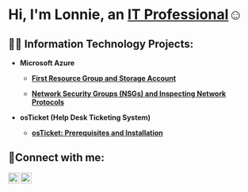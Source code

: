 <h1>Hi, I'm Lonnie, an <a href=https://www.linkedin.com/in/lonnie-shanks-b511574b/>IT Professional</a>☺</h1>

<h2>👨‍💻 Information Technology Projects:</h2>

- <b>Microsoft Azure<b>
  
  - [First Resource Group and Storage Account](https://github.com/lwshanks/First-Resourse)
  
  - [Network Security Groups (NSGs) and Inspecting Network Protocols](https://github.com/lwshanks/azure-network-protocols/blob/main/README.md)
  
  
 
- <b>osTicket (Help Desk Ticketing System)<b> 
  
  - [osTicket: Prerequisites and Installation](https://github.com/lwshanks/osticket-prereqs)

  

 

<h2>🤳Connect with me:</h2>

[<img align="left" alt="Josh | LinkedIn" width="22px" src="https://cdn.jsdelivr.net/npm/simple-icons@v3/icons/linkedin.svg" />][linkedin]
[<img align="left" alt="Josh | Instagram" width="22px" src="https://cdn.jsdelivr.net/npm/simple-icons@v3/icons/instagram.svg" />][instagram]

[instagram]: https://www.instagram.com/hippie_whiskers_essentials/
[linkedin]:https://www.linkedin.com/in/lonnie-shanks-b511574b/

  
